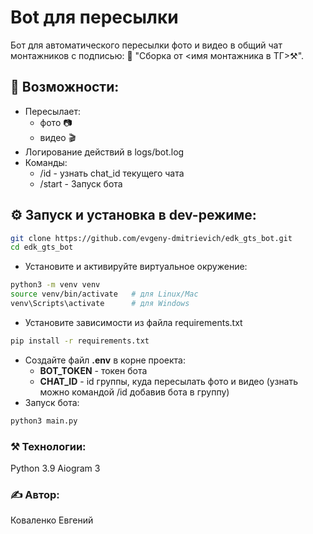 # Bot для пересылки

Бот для автоматического пересылки фото и видео в общий чат монтажников с подписью: 🔩 "Сборка от <имя монтажника в ТГ>⚒️".

## 🚀 Возможности:
- Пересылает:
  - фото 📷
  - видео 🎬
- Логирование действий в logs/bot.log
- Команды:
  - /id - узнать chat_id текущего чата
  - /start - Запуск бота

## ⚙️ Запуск и установка в dev-режиме:
```bash
git clone https://github.com/evgeny-dmitrievich/edk_gts_bot.git
cd edk_gts_bot
```
- Установите и активируйте виртуальное окружение:
```bash
python3 -m venv venv
source venv/bin/activate   # для Linux/Mac
venv\Scripts\activate      # для Windows
```
- Установите зависимости из файла requirements.txt
```bash
pip install -r requirements.txt
```
- Создайте файл **.env** в корне проекта:
  - **BOT_TOKEN** - токен бота
  - **CHAT_ID** - id группы, куда пересылать фото и видео (узнать можно командой /id добавив бота в группу)
- Запуск бота:
```bash
python3 main.py 
```
### ⚒️ Технологии:
Python 3.9
Aiogram 3

### ✍ Автор:
Коваленко Евгений

